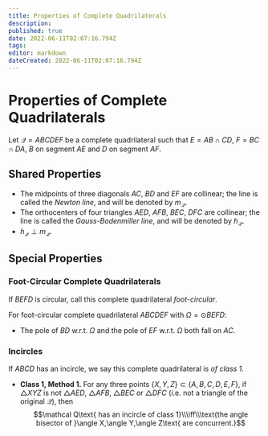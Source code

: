 ```yaml
---
title: Properties of Complete Quadrilaterals
description: 
published: true
date: 2022-06-11T02:07:16.794Z
tags: 
editor: markdown
dateCreated: 2022-06-11T02:07:16.794Z
---
```


# Properties of Complete Quadrilaterals
Let $\mathcal Q=ABCDEF$ be a complete quadrilateral such that $E=AB\cap CD$, $F=BC\cap DA$, $B$ on segment $AE$ and $D$ on segment $AF$.

## Shared Properties
- The midpoints of three diagonals $AC$, $BD$ and $EF$ are collinear; the line is called the *Newton line*, and will be denoted by $m_\mathcal Q$.
- The orthocenters of four triangles $AED$, $AFB$, $BEC$, $DFC$ are collinear; the line is called the *Gauss-Bodenmiller line*, and will be denoted by $h_\mathcal Q$.
- $h_\mathcal Q\perp m_\mathcal Q$.

## Special Properties

### Foot-Circular Complete Quadrilaterals
If $BEFD$ is circular, call this complete quadrilateral *foot-circular*.

For foot-circular complete quadrilateral $ABCDEF$ with $\Omega=\odot BEFD$:

- The pole of $BD$ w.r.t. $\Omega$ and the pole of $EF$ w.r.t. $\Omega$ both fall on $AC$.

### Incircles
If $ABCD$ has an incircle, we say this complete quadrilateral is *of class 1*.

- **Class 1, Method 1.** For any three points $\{X,Y,Z\}\subset\{A,B,C,D,E,F\}$, if $\triangle XYZ$ is not $\triangle AED$, $\triangle AFB$, $\triangle BEC$ or $\triangle DFC$ (i.e. not a triangle of the original $\mathcal Q$), then
$$\mathcal Q\text{ has an incircle of class 1}\\\iff\\\text{the angle bisector of }\angle X,\angle Y,\angle Z\text{ are concurrent.}$$
